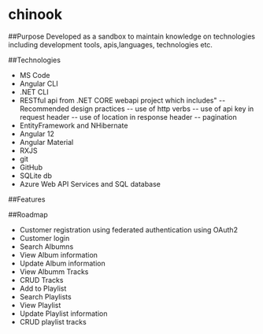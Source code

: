 # chinook



##Purpose
Developed as a sandbox to maintain knowledge on technologies including development tools, apis,languages, technologies etc.


##Technologies

- MS Code
- Angular CLI
- .NET CLI
- RESTful api from .NET CORE webapi project which includes"
-- Recommended design practices
-- use of http verbs
-- use of api key in request header
-- use of location in response header
-- pagination
- EntityFramework and NHibernate
- Angular 12
- Angular Material
- RXJS
- git
- GitHub
- SQLite db
- Azure Web API Services and SQL database


##Features


##Roadmap

- Customer registration using federated authentication using OAuth2
- Customer login
- Search Albumns
- View Album information
- Update Album information
- View Albumm Tracks
- CRUD Tracks
- Add to Playlist
- Search Playlists
- View Playlist
- Update Playlist information
- CRUD playlist tracks

